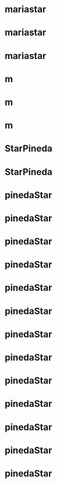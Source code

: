 # mariastar
# mariastar
# mariastar
# m
# m
# m
# StarPineda
# StarPineda
# pinedaStar
# pinedaStar
# pinedaStar
# pinedaStar
# pinedaStar
# pinedaStar
# pinedaStar
# pinedaStar
# pinedaStar
# pinedaStar
# pinedaStar
# pinedaStar
# pinedaStar
